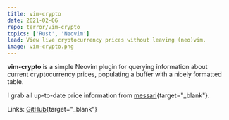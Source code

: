 ```yaml
---
title: vim-crypto
date: 2021-02-06
repo: terror/vim-crypto
topics: ['Rust', 'Neovim']
lead: View live cryptocurrency prices without leaving (neo)vim.
image: vim-crypto.png
---
```


**vim-crypto** is a simple Neovim plugin for querying information about current
cryptocurrency prices, populating a buffer with a nicely formatted table.

I grab all up-to-date price information from
[messari](https://messari.io/){target="\_blank"}.

Links: [GitHub](https://github.com/terror/vim-crypto){target="\_blank"}
